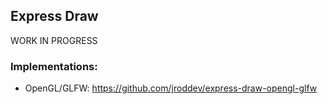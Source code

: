 ## Express Draw
WORK IN PROGRESS

### Implementations:
- OpenGL/GLFW: <https://github.com/jroddev/express-draw-opengl-glfw>